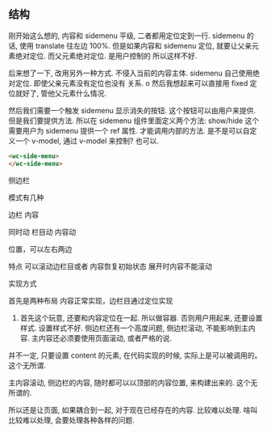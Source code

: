 ## 结构
刚开始这么想的, 内容和 sidemenu 平级, 二者都用定位定到一行. sidemenu 的话, 使用 translate 
往左边 100%. 但是如果内容和 sidemenu 定位, 就要让父亲元素绝对定位. 而父元素绝对定位. 是用户控制的
所以这样不好. 

后来想了一下, 改用另外一种方式. 不侵入当前的内容主体. sidemenu 自己使用绝对定位. 即使父亲元素没有定位也没有
关系. o 然后我想起来可以直接用 fixed 定位就好了, 管他父元素什么情况. 

然后我们需要一个触发 sidemenu 显示消失的按钮. 这个按钮可以由用户来提供. 但是我们要提供方法. 
所以在 sidemenu 组件里面定义两个方法:
show/hide
这个需要用户为 sidemenu 提供一个 ref 属性. 才能调用内部的方法. 
是不是可以自定义一个 v-model, 通过 v-model 来控制? 也可以. 





```html
<wc-side-menu>
</wc-side-menu>
```






侧边栏

模式有几种 

边栏
内容

同时动
栏目动
内容动


位置，可以左右两边


特点
可以滚动边栏目或者 内容恢复初始状态
展开时内容不能滚动


实现方式

首先是两种布局
内容正常实现，边栏目通过定位实现


1. 首先这个玩意, 还要和内容定位在一起. 所以做容器. 否则用户用起来, 还要设置样式. 设置样式不好. 
侧边栏还有一个高度问题, 侧边栏滚动, 不能影响到主内容. 主内容还必须要使用页面滚动, 或者严格的说. 

并不一定, 只要设置 content 的元素, 在代码实现的时候, 实际上是可以被调用的。这个无所谓. 

主内容滚动, 侧边栏的内容, 随时都可以以顶部的内容位置, 来构建出来的. 
这个无所谓的. 

所以还是让页面, 如果耦合到一起, 对于现在已经存在的内容. 比较难以处理. 
啥叫比较难以处理, 会要处理各种各样的问题. 

































